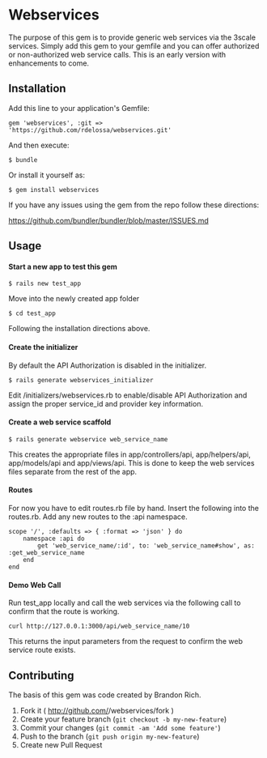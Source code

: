 # Webservices

The purpose of this gem is to provide generic web services via the 3scale services.  Simply add this gem to your gemfile and you can offer authorized or non-authorized web service calls.  This is an early version with enhancements to come.

## Installation

Add this line to your application's Gemfile:

    gem 'webservices', :git => 'https://github.com/rdelossa/webservices.git'

And then execute:

    $ bundle

Or install it yourself as:

    $ gem install webservices

If you have any issues using the gem from the repo follow these directions:

https://github.com/bundler/bundler/blob/master/ISSUES.md

## Usage

<h4>Start a new app to test this gem</h4>

    $ rails new test_app

Move into the newly created app folder

    $ cd test_app

Following the installation directions above.

<h4>Create the initializer</h4>
By default the API Authorization is disabled in the initializer.
    
    $ rails generate webservices_initializer

Edit /initializers/webservices.rb to enable/disable API Authorization and assign the proper service_id and provider key information.

<h4>Create a web service scaffold</h4>
    
    $ rails generate webservice web_service_name

This creates the appropriate files in app/controllers/api, app/helpers/api, app/models/api and app/views/api.  This is done to keep the web services files separate from the rest of the app.

<h4>Routes</h4>

For now you have to edit routes.rb file by hand.  Insert the following into the routes.rb.  Add any new routes to the :api namespace.

    scope '/', :defaults => { :format => 'json' } do
        namespace :api do
            get 'web_service_name/:id', to: 'web_service_name#show', as: :get_web_service_name
        end
    end

<h4>Demo Web Call</h4>

Run test_app locally and call the web services via the following call to confirm that the route is working. 

    curl http://127.0.0.1:3000/api/web_service_name/10

This returns the input parameters from the request to confirm the web service route exists.

## Contributing

The basis of this gem was code created by Brandon Rich.

1. Fork it ( http://github.com/<my-github-username>/webservices/fork )
2. Create your feature branch (`git checkout -b my-new-feature`)
3. Commit your changes (`git commit -am 'Add some feature'`)
4. Push to the branch (`git push origin my-new-feature`)
5. Create new Pull Request
